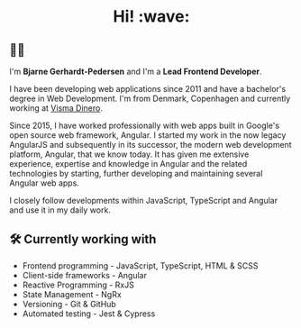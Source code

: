 <h1 style="text-align: center;">Hi! :wave:</h1>

<!-- markdownlint-disable MD026 -->

## :technologist:

I'm <strong>Bjarne Gerhardt-Pedersen</strong> and I'm a <strong>Lead Frontend Developer</strong>.

I have been developing web applications since 2011 and have a bachelor's degree in Web Development. I'm from Denmark, Copenhagen and currently working at [Visma Dinero](https://dinero.dk/).

Since 2015, I have worked professionally with web apps built in Google's open source web framework, Angular. I started my work in the now legacy AngularJS and subsequently in its successor, the modern web development platform, Angular, that we know today. It has given me extensive experience, expertise and knowledge in Angular and the related technologies by starting, further developing and maintaining several Angular web apps.

I closely follow developments within JavaScript, TypeScript and Angular and use it in my daily work.

## :hammer_and_wrench: Currently working with
- Frontend programming - JavaScript, TypeScript, HTML & SCSS
- Client-side frameworks - Angular
- Reactive Programming - RxJS
- State Management - NgRx
- Versioning - Git & GitHub
- Automated testing - Jest & Cypress

